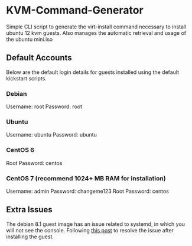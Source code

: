 KVM-Command-Generator
=====================

Simple CLI script to generate the virt-install command necessary to install ubuntu 12 kvm guests. Also manages the automatic retrieval and usage of the ubuntu mini.iso


## Default Accounts
Below are the default login details for guests installed using the default kickstart scripts.
### Debian
Username: root
Password: root

### Ubuntu
Username: ubuntu
Password: ubuntu

### CentOS 6
Root Password: centos

### CentOS 7 (recommend 1024+ MB RAM for installation)
Username: admin
Password: changeme123
Root Password: centos


## Extra Issues
The debian 8.1 guest image has an issue related to systemd, in which you will not see the console. Following [this post](https://unix.stackexchange.com/questions/203768/debian-8-kvm-guest-loading-initial-ramdisk) to resolve the issue after installing the guest.
